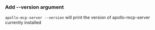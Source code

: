 ### Add --version argument

`apollo-mcp-server --version` will print the version of apollo-mcp-server currently installed
